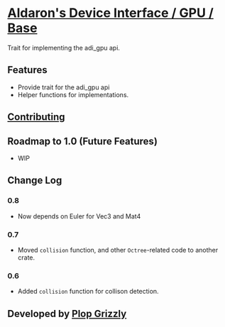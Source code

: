 # [Aldaron's Device Interface / GPU / Base](https://crates.io/crates/adi_gpu_base)
Trait for implementing the adi_gpu api.

## Features
* Provide trait for the adi_gpu api
* Helper functions for implementations.

## [Contributing](http://plopgrizzly.com/contributing/en#contributing)

## Roadmap to 1.0 (Future Features)
* WIP

## Change Log
### 0.8
* Now depends on Euler for Vec3 and Mat4

### 0.7
* Moved `collision` function, and other `Octree`-related code to another crate.

### 0.6
* Added `collision` function for collison detection.

## Developed by [Plop Grizzly](http://plopgrizzly.com)
